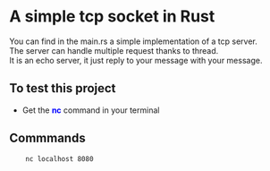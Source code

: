 # A simple tcp socket in Rust

You can find in the main.rs a simple implementation of a tcp server.<br>
The server can handle multiple request thanks to thread.<br>
It is an echo server, it just reply to your message with your message.
## To test this project

- Get the <span style="color: blue;">**nc**</span> command in your terminal

## Commmands

```bash
    nc localhost 8080
```


